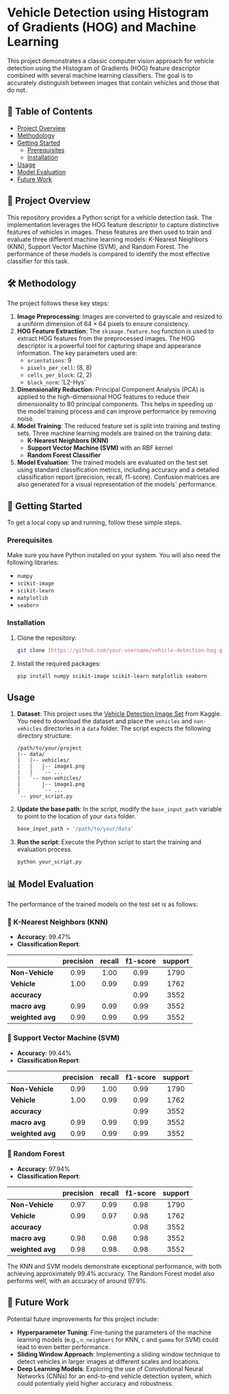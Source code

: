 # Vehicle Detection using Histogram of Gradients (HOG) and Machine Learning

This project demonstrates a classic computer vision approach for vehicle detection using the Histogram of Gradients (HOG) feature descriptor combined with several machine learning classifiers. The goal is to accurately distinguish between images that contain vehicles and those that do not.

## 📜 Table of Contents

- [Project Overview](#-project-overview)
- [Methodology](#-methodology)
- [Getting Started](#-getting-started)
  - [Prerequisites](#-prerequisites)
  - [Installation](#-installation)
- [Usage](#-usage)
- [Model Evaluation](#-model-evaluation)
- [Future Work](#-future-work)

## 📝 Project Overview

This repository provides a Python script for a vehicle detection task. The implementation leverages the HOG feature descriptor to capture distinctive features of vehicles in images. These features are then used to train and evaluate three different machine learning models: K-Nearest Neighbors (KNN), Support Vector Machine (SVM), and Random Forest. The performance of these models is compared to identify the most effective classifier for this task.

## 🛠️ Methodology

The project follows these key steps:

1.  **Image Preprocessing**: Images are converted to grayscale and resized to a uniform dimension of $64 \times 64$ pixels to ensure consistency.
2.  **HOG Feature Extraction**: The `skimage.feature.hog` function is used to extract HOG features from the preprocessed images. The HOG descriptor is a powerful tool for capturing shape and appearance information. The key parameters used are:
    - `orientations`: 9
    - `pixels_per_cell`: (8, 8)
    - `cells_per_block`: (2, 2)
    - `block_norm`: 'L2-Hys'
3.  **Dimensionality Reduction**: Principal Component Analysis (PCA) is applied to the high-dimensional HOG features to reduce their dimensionality to 80 principal components. This helps in speeding up the model training process and can improve performance by removing noise.
4.  **Model Training**: The reduced feature set is split into training and testing sets. Three machine learning models are trained on the training data:
    -   **K-Nearest Neighbors (KNN)**
    -   **Support Vector Machine (SVM)** with an RBF kernel
    -   **Random Forest Classifier**
5.  **Model Evaluation**: The trained models are evaluated on the test set using standard classification metrics, including accuracy and a detailed classification report (precision, recall, f1-score). Confusion matrices are also generated for a visual representation of the models' performance.

## 🚀 Getting Started

To get a local copy up and running, follow these simple steps.

### Prerequisites

Make sure you have Python installed on your system. You will also need the following libraries:

-   `numpy`
-   `scikit-image`
-   `scikit-learn`
-   `matplotlib`
-   `seaborn`

### Installation

1.  Clone the repository:
    ```sh
    git clone [https://github.com/your-username/vehicle-detection-hog.git](https://github.com/your-username/vehicle-detection-hog.git)
    ```
2.  Install the required packages:
    ```sh
    pip install numpy scikit-image scikit-learn matplotlib seaborn
    ```

## Usage

1.  **Dataset**: This project uses the [Vehicle Detection Image Set](https://www.kaggle.com/datasets/brsdincer/vehicle-detection-image-set) from Kaggle. You need to download the dataset and place the `vehicles` and `non-vehicles` directories in a `data` folder. The script expects the following directory structure:

    ```
    /path/to/your/project
    |-- data/
    |   |-- vehicles/
    |   |   |-- image1.png
    |   |   `-- ...
    |   `-- non-vehicles/
    |       |-- image1.png
    |       `-- ...
    `-- your_script.py
    ```

2.  **Update the base path**: In the script, modify the `base_input_path` variable to point to the location of your `data` folder.

    ```python
    base_input_path = '/path/to/your/data'
    ```

3.  **Run the script**: Execute the Python script to start the training and evaluation process.

    ```sh
    python your_script.py
    ```

## 📊 Model Evaluation

The performance of the trained models on the test set is as follows:

### 🔷 K-Nearest Neighbors (KNN)

-   **Accuracy**: 99.47%
-   **Classification Report**:

|               | precision | recall | f1-score | support |
| :------------ | :-------: | :----: | :------: | :-----: |
| **Non-Vehicle** |   0.99    |  1.00  |   0.99   |  1790   |
| **Vehicle** |   1.00    |  0.99  |   0.99   |  1762   |
| **accuracy** |           |        |   0.99   |  3552   |
| **macro avg** |   0.99    |  0.99  |   0.99   |  3552   |
| **weighted avg**|   0.99    |  0.99  |   0.99   |  3552   |

### 🔶 Support Vector Machine (SVM)

-   **Accuracy**: 99.44%
-   **Classification Report**:

|               | precision | recall | f1-score | support |
| :------------ | :-------: | :----: | :------: | :-----: |
| **Non-Vehicle** |   0.99    |  1.00  |   0.99   |  1790   |
| **Vehicle** |   1.00    |  0.99  |   0.99   |  1762   |
| **accuracy** |           |        |   0.99   |  3552   |
| **macro avg** |   0.99    |  0.99  |   0.99   |  3552   |
| **weighted avg**|   0.99    |  0.99  |   0.99   |  3552   |

### 🌳 Random Forest

-   **Accuracy**: 97.94%
-   **Classification Report**:

|               | precision | recall | f1-score | support |
| :------------ | :-------: | :----: | :------: | :-----: |
| **Non-Vehicle** |   0.97    |  0.99  |   0.98   |  1790   |
| **Vehicle** |   0.99    |  0.97  |   0.98   |  1762   |
| **accuracy** |           |        |   0.98   |  3552   |
| **macro avg** |   0.98    |  0.98  |   0.98   |  3552   |
| **weighted avg**|   0.98    |  0.98  |   0.98   |  3552   |

The KNN and SVM models demonstrate exceptional performance, with both achieving approximately 99.4% accuracy. The Random Forest model also performs well, with an accuracy of around 97.9%.

## 🔮 Future Work

Potential future improvements for this project include:

-   **Hyperparameter Tuning**: Fine-tuning the parameters of the machine learning models (e.g., `n_neighbors` for KNN, `C` and `gamma` for SVM) could lead to even better performance.
-   **Sliding Window Approach**: Implementing a sliding window technique to detect vehicles in larger images at different scales and locations.
-   **Deep Learning Models**: Exploring the use of Convolutional Neural Networks (CNNs) for an end-to-end vehicle detection system, which could potentially yield higher accuracy and robustness.
